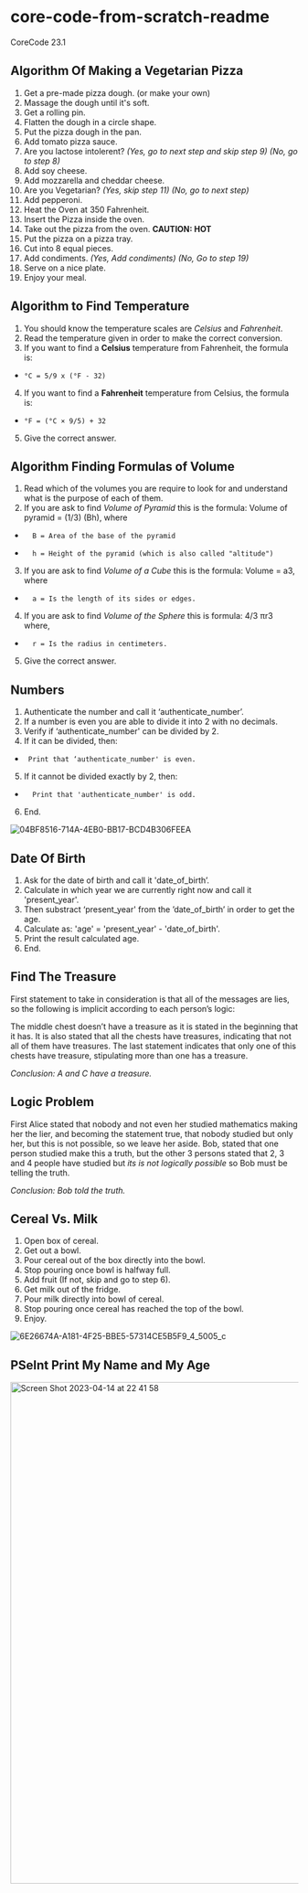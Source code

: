 # core-code-from-scratch-readme
CoreCode 23.1
## Algorithm Of Making a Vegetarian Pizza
1. Get a pre-made pizza dough. (or make your own)
2. Massage the dough until it's soft.
3. Get a rolling pin.
4. Flatten the dough in a circle shape.
5. Put the pizza dough in the pan.
6. Add tomato pizza sauce.
7. Are you lactose intolerent? *(Yes, go to next step and skip step 9) (No, go to step 8)*
8. Add soy cheese.
9. Add mozzarella and cheddar cheese.
10. Are you Vegetarian? *(Yes, skip step 11) (No, go to next step)*
11. Add pepperoni.
12. Heat the Oven at 350 Fahrenheit. 
13. Insert the Pizza inside the oven.
14. Take out the pizza from the oven. **CAUTION: HOT**
15. Put the pizza on a pizza tray.
16. Cut into 8 equal pieces.
18. Add condiments. *(Yes, Add condiments) (No, Go to step 19)*
19. Serve on a nice plate.
20. Enjoy your meal.
## Algorithm to Find Temperature 
1. You should know the temperature scales are *Celsius* and *Fahrenheit*.
2. Read the temperature given in order to make the correct conversion.
3. If you want to find a **Celsius** temperature from Fahrenheit, the formula is:  
*     °C = 5/9 x (°F - 32)
4. If you want to find a **Fahrenheit** temperature from Celsius, the formula is:  
*     °F = (°C × 9/5) + 32
5. Give the correct answer.
## Algorithm Finding Formulas of Volume
1. Read which of the volumes you are require to look for and understand what is the purpose of each of them.
2. If you are ask to find *Volume of Pyramid* this is the formula: Volume of pyramid = (1/3) (Bh), where
* 		B = Area of the base of the pyramid
* 		h = Height of the pyramid (which is also called "altitude")
3. If you are ask to find *Volume of a Cube* this is the formula: Volume = a3, where 	
* 		a = Is the length of its sides or edges.
4. If you are ask to find *Volume of the Sphere* this is formula: 4/3 πr3 where, 
* 		r = Is the radius in centimeters.
5. Give the correct answer. 
## Numbers 
1. Authenticate the number and call it ‘authenticate_number’.
2. If a number is even you are able to divide it into 2 with no decimals.
3. Verify if ‘authenticate_number' can be divided by 2.
4. If it can be divided, then: 
*      Print that ‘authenticate_number' is even.
5. If it cannot be divided exactly by 2, then:
*       Print that 'authenticate_number' is odd.
6. End.

![04BF8516-714A-4EB0-BB17-BCD4B306FEEA](https://user-images.githubusercontent.com/84160528/231805045-39e8d623-cd6d-4aed-8a0f-daac8246e5b5.jpeg)
## Date Of Birth 
1. Ask for the date of birth and call it 'date_of_birth’.
2. Calculate in which year we are currently right now and call it 'present_year'.
3. Then substract ‘present_year' from the ’date_of_birth’ in order to get the age.
4. Calculate as: 'age' =  'present_year' - 'date_of_birth'.
5. Print the result calculated age.
6. End.
## Find The Treasure 
First statement to take in consideration is that all of the messages are lies, so the following is implicit according to each person’s logic: 

The middle chest doesn’t have a treasure as it is stated in the beginning that it has. It is also stated that all the chests have treasures, indicating that not all of them have treasures. The last statement indicates that only one of this chests have treasure, stipulating more than one has a treasure. 

*Conclusion: A and C have a treasure.*
## Logic Problem 
First Alice stated that nobody and not even her studied mathematics making her the lier, and becoming the statement true, that nobody studied but only her, but this is not possible, so we leave her aside. Bob, stated that one person studied make this a truth, but the other 3 persons stated that 2, 3 and 4 people have studied but *its is not logically possible* so Bob must be telling the truth. 

*Conclusion: Bob told the truth.*
## Cereal Vs. Milk
1. Open box of cereal.
2. Get out a bowl.
3. Pour cereal out of the box directly into the bowl.
4. Stop pouring once bowl is halfway full.
5. Add fruit (If not, skip and go to step 6).
6. Get milk out of the fridge.
7. Pour milk directly into bowl of cereal.
8. Stop pouring once cereal has reached the top of the bowl.
9. Enjoy.

![6E26674A-A181-4F25-BBE5-57314CE5B5F9_4_5005_c](https://user-images.githubusercontent.com/84160528/231845471-91e93a44-8cca-44d7-a233-284ff954ee34.jpeg)
## PSeInt Print My Name and My Age
<img width="878" alt="Screen Shot 2023-04-14 at 22 41 58" src="https://user-images.githubusercontent.com/84160528/233106196-2d2beaa5-89ef-4aed-a4c9-fa3a6fb94e46.png">


